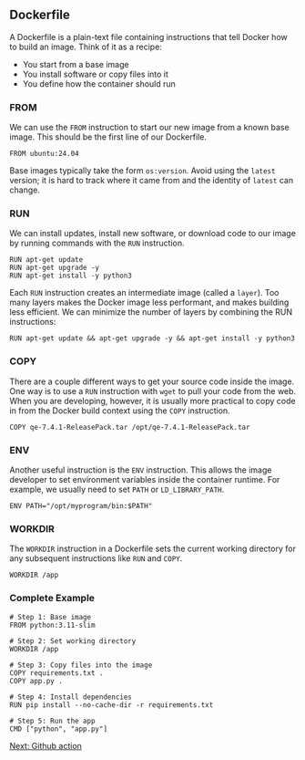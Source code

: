 ## Dockerfile

A Dockerfile is a plain-text file containing instructions that tell Docker how to build an image.
Think of it as a recipe:

- You start from a base image
- You install software or copy files into it
- You define how the container should run

### FROM

We can use the `FROM` instruction to start our new image from a known base image.
This should be the first line of our Dockerfile.

```
FROM ubuntu:24.04
```

Base images typically take the form `os:version`. Avoid using the `latest` version; it is hard to track where it came from and the identity of `latest` can change.

### RUN

We can install updates, install new software, or download code to our image by running commands with the `RUN` instruction.

```
RUN apt-get update
RUN apt-get upgrade -y
RUN apt-get install -y python3
```

Each `RUN` instruction creates an intermediate image (called a `layer`). Too many layers makes the Docker image less performant, and makes building less efficient. We can minimize the number of layers by combining the RUN instructions:

```
RUN apt-get update && apt-get upgrade -y && apt-get install -y python3
```

### COPY

There are a couple different ways to get your source code inside the image. One way is to use a `RUN` instruction with `wget` to pull your code from the web. When you are developing, however, it is usually more practical to copy code in from the Docker build context using the `COPY` instruction.

```
COPY qe-7.4.1-ReleasePack.tar /opt/qe-7.4.1-ReleasePack.tar
```

### ENV

Another useful instruction is the `ENV` instruction. This allows the image developer to set environment variables inside the container runtime. For example, we usually need to set `PATH` or `LD_LIBRARY_PATH`.

```
ENV PATH="/opt/myprogram/bin:$PATH"
```

### WORKDIR

The `WORKDIR` instruction in a Dockerfile sets the current working directory for any subsequent instructions like `RUN` and `COPY`.

```
WORKDIR /app
```

### Complete Example

```
# Step 1: Base image
FROM python:3.11-slim

# Step 2: Set working directory
WORKDIR /app

# Step 3: Copy files into the image
COPY requirements.txt .
COPY app.py .

# Step 4: Install dependencies
RUN pip install --no-cache-dir -r requirements.txt

# Step 5: Run the app
CMD ["python", "app.py"]
```

[Next: Github action](hands-on/github_action.md)
